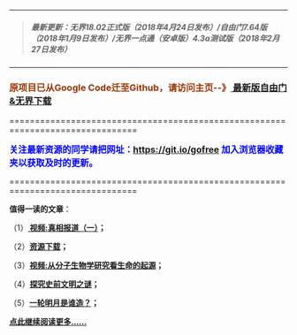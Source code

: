 ***
>##### 最新更新：无界18.02正式版（2018年4月24日发布）/自由门7.64版（2018年1月9日发布）/无界一点通（安卓版）4.3a测试版（2018年2月27日发布）
***

<h3><font color="#993300"> 原项目已从Google Code迁至Github，请访问主页--》<a href="https://github.com/sglfree/freesky/wiki/%E8%87%AA%E7%94%B1%E9%97%A8%E6%9C%80%E6%96%B0%E7%89%88%E4%B8%8B%E8%BD%BD-%E6%97%A0%E7%95%8C%E6%B5%8F%E8%A7%88%E6%9C%80%E6%96%B0%E6%AD%A3%E5%BC%8F%E7%89%88%E4%B8%8B%E8%BD%BD-%E7%BF%BB%E5%A2%99%E8%BD%AF%E4%BB%B6%E4%B8%8B%E8%BD%BD" target="_blank"> 最新版自由门&无界下载</a></font></h3>
<p>===============================================================================</p>
<font color="blue" size="3"><strong>关注最新资源的同学请把网址：<font color="#993300"><a href="https://git.io/gofree" target="_blank">https://git.io/gofree</a> </font>加入浏览器收藏夹以获取及时的更新。</strong></font>
<p>===============================================================================</p>
<p><strong>值得一读的文章</strong>：</p>
<p>（1）<strong><a href="http://d2yoqtkjkyidiv.cloudfront.net/go.php?login=b1" target="_blank"> 视频:真相报道（一）</a>；</strong></p>
<p>（2）<strong><a href="http://d2yoqtkjkyidiv.cloudfront.net/go.php?login=a4" target="_blank">资源下载</a>；</strong></p>
<p>（3）<strong><a href="http://d2yoqtkjkyidiv.cloudfront.net/go.php?login=b3" target="_blank">视频:从分子生物学研究看生命的起源</a>；</strong></p>
<p>（4）<strong><a href="http://d2yoqtkjkyidiv.cloudfront.net/go.php?login=b4" target="_blank">探究史前文明之谜</a>；</strong></p>
<p>（5）<strong><a href="http://d2yoqtkjkyidiv.cloudfront.net/go.php?login=b6" target="_blank">一轮明月是谁造？</a>；</strong></p>
<p><strong><a href="http://d2yoqtkjkyidiv.cloudfront.net/go.php?login=b7" target="_blank">点此继续阅读更多……</a></strong></p>

